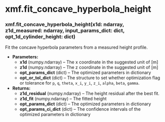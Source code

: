 # xmf.fit_concave_hyperbola_height

### xmf.fit_concave_hyperbola_height(x1d: ndarray, z1d_measured: ndarray, input_params_dict: dict, opt_1d_cylinder_height: dict)

Fit the concave hyperbola parameters from a measured height profile.

* **Parameters:**
  * **x1d** (numpy.ndarray) – The x coordinate in the suggested unit of [m]
  * **z1d** (numpy.ndarray) – The z coordinate in the suggested unit of [m]
  * **opt_params_dict** (dict) – The optimized parameters in dictionary
  * **opt_or_tol_dict** (dict) – The structure to set whether optimization flag or tolerance for
    `p`, `q`, `theta`, `x_i`, `y_i`, `z_i`, `alpha`, `beta`, `gamma`.
* **Returns:**
  * **z1d_residual** (numpy.ndarray) – The height residual after the best fit.
  * **z1d_fit** (numpy.ndarray) – The fitted height
  * **opt_params_dict** (dict) – The optimized parameters in dictionary
  * **opt_params_ci_dict** (dict) – The confidence intervals of the optimized parameters in dictionary
